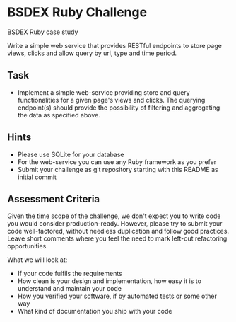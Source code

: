 # BSDEX Ruby Challenge

BSDEX Ruby case study

Write a simple web service that provides RESTful endpoints to store page views, clicks and allow query by url, type and time period.

## Task

* Implement a simple web-service providing store and query functionalities for a given page's views and clicks. The querying endpoint(s) should provide the possibility of filtering and aggregating the data as specified above.

## Hints
* Please use SQLite for your database
* For the web-service you can use any Ruby framework as you prefer
* Submit your challenge as git repository starting with this README as initial commit

## Assessment Criteria

Given the time scope of the challenge, we don't expect you to write code you would consider production-ready. 
However, please try to submit your code well-factored, without needless duplication and follow good practices.
Leave short comments where you feel the need to mark left-out refactoring opportunities.

What we will look at:
* If your code fulfils the requirements
* How clean is your design and implementation, how easy it is to understand and maintain your code
* How you verified your software, if by automated tests or some other way
* What kind of documentation you ship with your code
